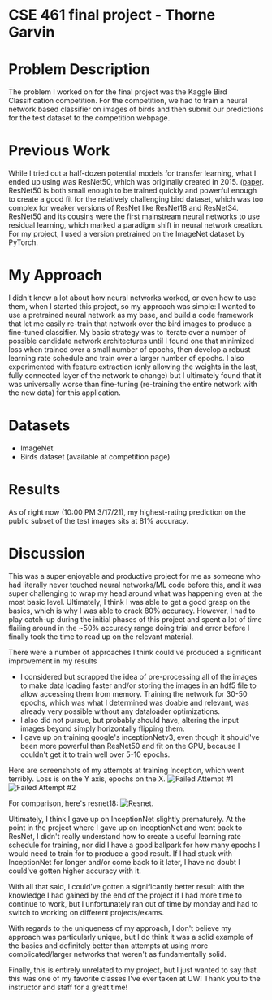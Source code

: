 # CSE 461 final project - Thorne Garvin

# Problem Description

The problem I worked on for the final project was the Kaggle Bird Classification competition. For the competition, we had to train a neural network based classifier on images of birds and then submit our predictions for the test dataset to the competition webpage.

# Previous Work

While I tried out a half-dozen potential models for transfer learning, what I ended up using was ResNet50, which was originally created in 2015. ([paper](https://arxiv.org/abs/1512.03385). ResNet50 is both small enough to be trained quickly and powerful enough to create a good fit for the relatively challenging bird dataset, which was too complex for weaker versions of ResNet like ResNet18 and ResNet34. ResNet50 and its cousins were the first mainstream neural networks to use residual learning, which marked a paradigm shift in neural network creation. For my project, I used a version pretrained on the ImageNet dataset by PyTorch.

# My Approach

I didn't know a lot about how neural networks worked, or even how to use them, when I started this project, so my approach was simple: I wanted to use a pretrained neural network as my base, and build a code framework that let me easily re-train that network over the bird images to produce a fine-tuned classifier. My basic strategy was to iterate over a number of possible candidate network architectures until I found one that minimized loss when trained over a small number of epochs, then develop a robust learning rate schedule and train over a larger number of epochs. I also experimented with feature extraction (only allowing the weights in the last, fully connected layer of the network to change) but I ultimately found that it was universally worse than fine-tuning (re-training the entire network with the new data) for this application.

# Datasets

 - ImageNet
 - Birds dataset (available at competition page)

# Results

As of right now (10:00 PM 3/17/21), my highest-rating prediction on the public subset of the test images sits at 81% accuracy.

# Discussion

This was a super enjoyable and productive project for me as someone who had literally never touched neural networks/ML code before this, and it was super challenging to wrap my head around what was happening even at the most basic level. Ultimately, I think I was able to get a good grasp on the basics, which is why I was able to crack 80% accuracy. However, I had to play catch-up during the initial phases of this project and spent a lot of time flailing around in the ~50% accuracy range doing trial and error before I finally took the time to read up on the relevant material.

There were a number of approaches I think could've produced a significant improvement in my results 
 - I considered but scrapped the idea of pre-processing all of the images to make data loading faster and/or storing the images in an hdf5 file to allow accessing them from memory. Training the network for 30-50 epochs, which was what I determined was doable and relevant, was already very possible without any dataloader optimizations.
 - I also did not pursue, but probably should have, altering the input images beyond simply horizontally flipping them.
 - I gave up on training google's inceptionNetv3, even though it should've been more powerful than ResNet50 and fit on the GPU, because I couldn't get it to train well over 5-10 epochs. 

Here are screenshots of my attempts at training Inception, which went terribly. Loss is on the Y axis, epochs on the X.
![Failed Attempt #1](https://i.imgur.com/5E6coBy.png)
![Failed Attempt #2](https://i.imgur.com/Zv6hz31.png)

For comparison, here's resnet18:
![Resnet](https://i.imgur.com/qw6GIs1.png).

Ultimately, I think I gave up on InceptionNet slightly prematurely. At the point in the project where I gave up on InceptionNet and went back to ResNet, I didn't really understand how to create a useful learning rate schedule for training, nor did I have a good ballpark for how many epochs I would need to train for to produce a good result. If I had stuck with InceptionNet for longer and/or come back to it later, I have no doubt I could've gotten higher accuracy with it.

With all that said, I could've gotten a significantly better result with the knowledge I had gained by the end of the project if I had more time to continue to work, but I unfortunately ran out of time by monday and had to switch to working on different projects/exams.

With regards to the uniqueness of my approach, I don't believe my approach was particularly unique, but I do think it was a solid example of the basics and definitely better than attempts at using more complicated/larger networks that weren't as fundamentally solid.

Finally, this is entirely unrelated to my project, but I just wanted to say that this was one of my favorite classes I've ever taken at UW! Thank you to the instructor and staff for a great time!
